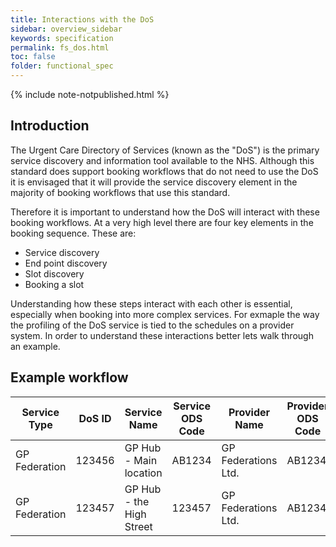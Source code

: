 ```yaml
---
title: Interactions with the DoS
sidebar: overview_sidebar
keywords: specification
permalink: fs_dos.html
toc: false
folder: functional_spec
---
```


{% include note-notpublished.html %}

## Introduction

The Urgent Care Directory of Services (known as the "DoS") is the primary service discovery and information tool available to the NHS. Although this standard does support booking workflows that do not need to use the DoS it is envisaged that it will provide the service discovery element in the majority of booking workflows that use this standard.

Therefore it is important to understand how the DoS will interact with these booking workflows. At a very high level there are four key elements in the booking sequence. These are:

* Service discovery
* End point discovery
* Slot discovery
* Booking a slot

Understanding how these steps interact with each other is essential, especially when booking into more complex services. For exmaple the way the profiling of the DoS service is tied to the schedules on a provider system. In order to understand these interactions better lets walk through an example.

## Example workflow

Service Type | DoS ID | Service Name             | Service ODS Code | Provider Name      | Provider ODS Code | HealthcareServiceID (SDS)
-------------|--------|--------------------------|------------------|--------------------|-------------------|--------------------------
GP Federation|123456  | GP Hub - Main location   | AB1234           | GP Federations Ltd.| AB1234            | 87654321
GP Federation|123457  | GP Hub - the High Street | 123457           | GP Federations Ltd.| AB1234            | 97654322

